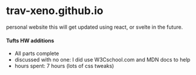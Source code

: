 # trav-xeno.github.io
personal website this will get updated using react, or svelte in the future.

#### Tufts HW additions
  * All parts complete
  * discussed with no one: I did use W3Cschool.com and MDN docs to help
  * hours spent: 7 hours (lots of css tweaks)

